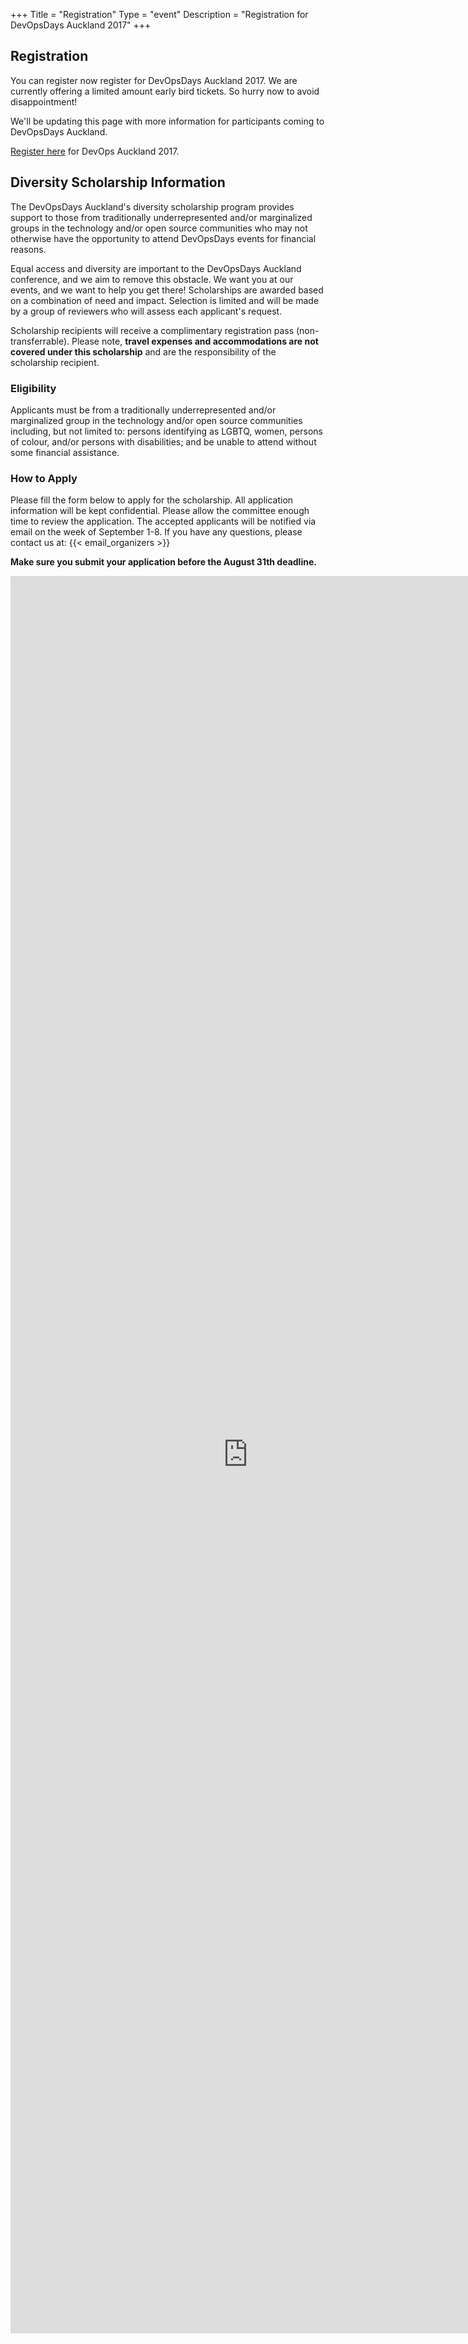+++
Title = "Registration"
Type = "event"
Description = "Registration for DevOpsDays Auckland 2017"
+++

## Registration

You can register now register for DevOpsDays Auckland 2017. We are currently offering a limited amount early bird tickets. So hurry now to avoid disappointment!

We'll be updating this page with more information for participants coming to DevOpsDays Auckland.

[Register here](https://devopsdays-auckland-2017.lilregie.com/step1) for DevOps Auckland 2017.


## Diversity Scholarship Information
The DevOpsDays Auckland's diversity scholarship program provides support to those from traditionally underrepresented and/or marginalized groups in the technology and/or open source communities who may not otherwise have the opportunity to attend DevOpsDays events for financial reasons.

Equal access and diversity are important to the DevOpsDays Auckland conference, and we aim to remove this obstacle. We want you at our events, and we want to help you get there!
Scholarships are awarded based on a combination of need and impact. Selection is limited and will be made by a group of reviewers who will assess each applicant's request.

Scholarship recipients will receive a complimentary registration pass (non-transferrable). Please note, **travel expenses and accommodations are not covered under this scholarship** and are the responsibility of the scholarship recipient.
 
### Eligibility
Applicants must be from a traditionally underrepresented and/or marginalized group in the technology and/or open source communities including, but not limited to: persons identifying as LGBTQ, women, persons of colour, and/or persons with disabilities; and be unable to attend without some financial assistance.
 
### How to Apply
Please fill the form below to apply for the scholarship. All application information will be kept confidential. Please allow the committee enough time to review the application. The accepted applicants will be notified via email on the week of September 1-8. If you have any questions, please contact us at: {{< email_organizers >}}

<strong>Make sure you submit your application before the August 31th deadline.</strong>

<iframe src="https://docs.google.com/forms/d/1h4fkaM40Hjh4xuQBAujTxTju2WDOvPJeGj1Kj1U-RKM/viewform?embedded=true" width="760" height="2812" frameborder="0" marginheight="0" marginwidth="0">Loading...</iframe> 

